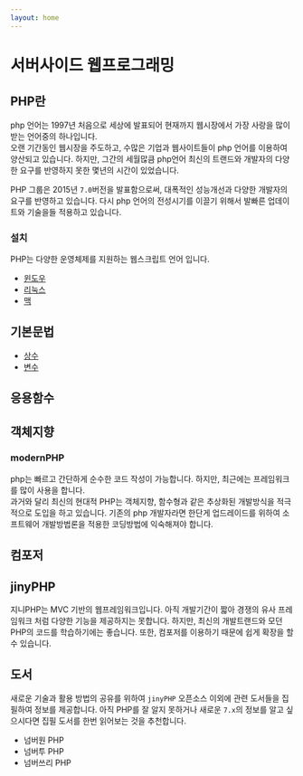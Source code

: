 ```yaml
---
layout: home
---
```

# 서버사이드 웹프로그래밍

## PHP란
php 언어는 1997년 처음으로 세상에 발표되어 현재까지 웹시장에서 가장 사랑을 많이 받는 언어중의 하나입니다.  
오랜 기간동인 웹시장을 주도하고, 수많은 기업과 웹사이트들이 php 언어를 이용하여 양산되고 있습니다. 
하지만, 그간의 세월많큼 php언어 최신의 트랜드와 개발자의 다양한 요구를 반영하지 못한 몇년의 시간이 있었습니다.

PHP 그룹은 2015년 `7.0`버전을 발표함으로써, 대폭적인 성능개선과 다양한 개발자의 요구를 반영하고 있습니다. 
다시 php 언어의 전성시기를 이끌기 위해서 발빠른 업데이트와 기술을들 적용하고 있습니다.

### 설치
PHP는 다양한 운영체제를 지원하는 웹스크립트 언어 입니다.
* [윈도우](./install/windows)
* [리눅스](./install/linux)
* [맥](./install/mac)

## 기본문법
* [상수](./basic/const)
* [변수](./basic/variable)

## 응용함수


## 객체지향


### modernPHP
php는 빠르고 간단하게 순수한 코드 작성이 가능합니다. 하지만, 최근에는 프레임워크를 많이 사용을 합니다.  
과거와 달리 최신의 현대적 PHP는 객체지향, 함수형과 같은 추상화된 개발방식을 적극적으로 도입을 하고 있습니다.
기존의 php 개발자라면 한단게 업드레이드를 위하여 소프트웨어 개발방법론을 적용한 코딩방법에 익숙해져야 합니다. 

## 컴포저

## jinyPHP
지니PHP는 MVC 기반의 웹프레임워크입니다. 아직 개발기간이 짧아 경쟁의 유사 프레임워크 처럼 다양한 기능을 제공하지는 못합니다. 하지만, 최신의 개발트랜드와 모던PHP의 코드를 학습하기에는 좋습니다. 또한, 컴포저를 이용하기 때문에 쉽게 확장을 할 수 있습니다. 

## 도서
새로운 기술과 활용 방법의 공유를 위하여 `jinyPHP` 오픈소스 이외에 관련 도서들을 집필하여 정보를 제공합니다.
아직 PHP를 잘 알지 못하거나 새로운 `7.x`의 정보를 알고 싶으시다면 집필 도서를 한번 읽어보는 것을 추천합니다.

* 넘버원 PHP
* 넘버투 PHP
* 넘버쓰리 PHP
